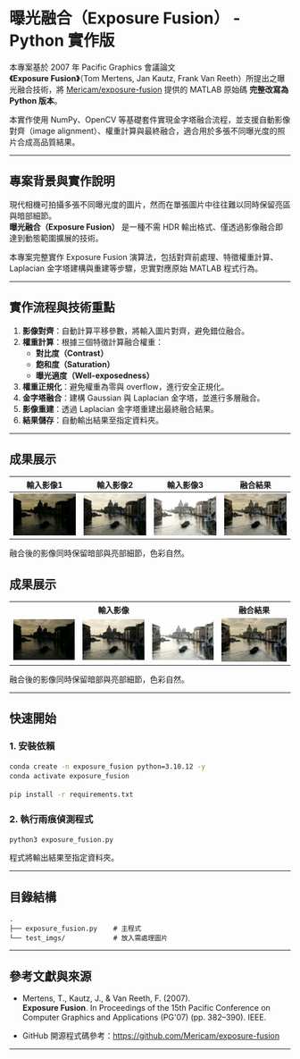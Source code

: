 # 曝光融合（Exposure Fusion） - Python 實作版

本專案基於 2007 年 Pacific Graphics 會議論文  
**《Exposure Fusion》**（Tom Mertens, Jan Kautz, Frank Van Reeth）所提出之曝光融合技術，將 [Mericam/exposure-fusion](https://github.com/Mericam/exposure-fusion) 提供的 MATLAB 原始碼 **完整改寫為 Python 版本**。

本實作使用 NumPy、OpenCV 等基礎套件實現金字塔融合流程，並支援自動影像對齊（image alignment）、權重計算與最終融合，適合用於多張不同曝光度的照片合成高品質結果。

---

## 專案背景與實作說明

現代相機可拍攝多張不同曝光度的圖片，然而在單張圖片中往往難以同時保留亮區與暗部細節。  
**曝光融合（Exposure Fusion）** 是一種不需 HDR 輸出格式、僅透過影像融合即達到動態範圍擴展的技術。

本專案完整實作 Exposure Fusion 演算法，包括對齊前處理、特徵權重計算、Laplacian 金字塔建構與重建等步驟，忠實對應原始 MATLAB 程式行為。

---

## 實作流程與技術重點

1. **影像對齊**：自動計算平移參數，將輸入圖片對齊，避免錯位融合。
2. **權重計算**：根據三個特徵計算融合權重：
   - **對比度（Contrast）**
   - **飽和度（Saturation）**
   - **曝光適度（Well-exposedness）**
3. **權重正規化**：避免權重為零與 overflow，進行安全正規化。
4. **金字塔融合**：建構 Gaussian 與 Laplacian 金字塔，並進行多層融合。
5. **影像重建**：透過 Laplacian 金字塔重建出最終融合結果。
6. **結果儲存**：自動輸出結果至指定資料夾。

---

## 成果展示

| 輸入影像1 | 輸入影像2 | 輸入影像3 | 融合結果 |
|-----------|-----------|-----------|------------|
| ![](test_img/venice_under.png) | ![](test_img/venice_normal.png) | ![](test_img/venice_over.png) | ![](fusion_result.png) |


融合後的影像同時保留暗部與亮部細節，色彩自然。

<h2>成果展示</h2>

<table>
  <tr>
    <th colspan="3">輸入影像</th>
    <th>融合結果</th>
  </tr>
  <tr>
    <td><img src="test_img/venice_under.png" width="200"/></td>
    <td><img src="test_img/venice_normal.png" width="200"/></td>
    <td><img src="test_img/venice_over.png" width="200"/></td>
    <td><img src="fusion_result.png" width="200"/></td>
  </tr>
</table>

<p>融合後的影像同時保留暗部與亮部細節，色彩自然。</p>

---

## 快速開始

### 1. 安裝依賴

```bash
conda create -n exposure_fusion python=3.10.12 -y
conda activate exposure_fusion

pip install -r requirements.txt
```

### 2. 執行雨痕偵測程式

```bash
python3 exposure_fusion.py 
```

程式將輸出結果至指定資料夾。

---

## 目錄結構

```text
.
├── exposure_fusion.py    # 主程式
└── test_imgs/            # 放入需處理圖片

```

---

## 參考文獻與來源

- Mertens, T., Kautz, J., & Van Reeth, F. (2007).  
  **Exposure Fusion**. In Proceedings of the 15th Pacific Conference on Computer Graphics and Applications (PG'07) (pp. 382–390). IEEE.
  
- GitHub 開源程式碼參考：https://github.com/Mericam/exposure-fusion
---

